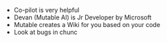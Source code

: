 
- Co-pilot is very helpful
- Devan (Mutable AI) is Jr Developer by Microsoft
- Mutable creates a Wiki for you based on your code
- Look at bugs in chunc
<!--stackedit_data:
eyJoaXN0b3J5IjpbMTMzMDE3MDE3NCw2MzIxODc0NzMsNDk3OD
E4ODEwXX0=
-->